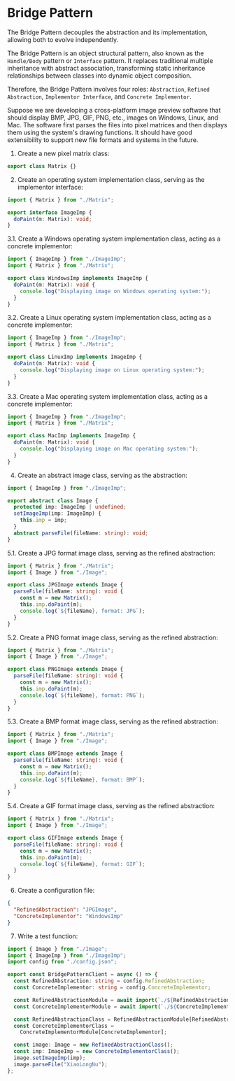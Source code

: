 # Bridge Pattern

The Bridge Pattern decouples the abstraction and its implementation, allowing both to evolve independently.

The Bridge Pattern is an object structural pattern, also known as the `Handle/Body` pattern or `Interface` pattern. It replaces traditional multiple inheritance with abstract association, transforming static inheritance relationships between classes into dynamic object composition.

Therefore, the Bridge Pattern involves four roles: `Abstraction`, `Refined Abstraction`, `Implementor Interface`, and `Concrete Implementor`.

Suppose we are developing a cross-platform image preview software that should display BMP, JPG, GIF, PNG, etc., images on Windows, Linux, and Mac. The software first parses the files into pixel matrices and then displays them using the system's drawing functions. It should have good extensibility to support new file formats and systems in the future.

1. Create a new pixel matrix class:

```typescript
export class Matrix {}
```

2. Create an operating system implementation class, serving as the implementor interface:

```typescript
import { Matrix } from "./Matrix";

export interface ImageImp {
  doPaint(m: Matrix): void;
}
```

3.1. Create a Windows operating system implementation class, acting as a concrete implementor:

```typescript
import { ImageImp } from "./ImageImp";
import { Matrix } from "./Matrix";

export class WindowsImp implements ImageImp {
  doPaint(m: Matrix): void {
    console.log("Displaying image on Windows operating system:");
  }
}
```

3.2. Create a Linux operating system implementation class, acting as a concrete implementor:

```typescript
import { ImageImp } from "./ImageImp";
import { Matrix } from "./Matrix";

export class LinuxImp implements ImageImp {
  doPaint(m: Matrix): void {
    console.log("Displaying image on Linux operating system:");
  }
}
```

3.3. Create a Mac operating system implementation class, acting as a concrete implementor:

```typescript
import { ImageImp } from "./ImageImp";
import { Matrix } from "./Matrix";

export class MacImp implements ImageImp {
  doPaint(m: Matrix): void {
    console.log("Displaying image on Mac operating system:");
  }
}
```

4. Create an abstract image class, serving as the abstraction:

```typescript
import { ImageImp } from "./ImageImp";

export abstract class Image {
  protected imp: ImageImp | undefined;
  setImageImp(imp: ImageImp) {
    this.imp = imp;
  }
  abstract parseFile(fileName: string): void;
}
```

5.1. Create a JPG format image class, serving as the refined abstraction:

```typescript
import { Matrix } from "./Matrix";
import { Image } from "./Image";

export class JPGImage extends Image {
  parseFile(fileName: string): void {
    const m = new Matrix();
    this.imp.doPaint(m);
    console.log(`${fileName}, format: JPG`);
  }
}
```

5.2. Create a PNG format image class, serving as the refined abstraction:

```typescript
import { Matrix } from "./Matrix";
import { Image } from "./Image";

export class PNGImage extends Image {
  parseFile(fileName: string): void {
    const m = new Matrix();
    this.imp.doPaint(m);
    console.log(`${fileName}, format: PNG`);
  }
}
```

5.3. Create a BMP format image class, serving as the refined abstraction:

```typescript
import { Matrix } from "./Matrix";
import { Image } from "./Image";

export class BMPImage extends Image {
  parseFile(fileName: string): void {
    const m = new Matrix();
    this.imp.doPaint(m);
    console.log(`${fileName}, format: BMP`);
  }
}
```

5.4. Create a GIF format image class, serving as the refined abstraction:

```typescript
import { Matrix } from "./Matrix";
import { Image } from "./Image";

export class GIFImage extends Image {
  parseFile(fileName: string): void {
    const m = new Matrix();
    this.imp.doPaint(m);
    console.log(`${fileName}, format: GIF`);
  }
}
```

6. Create a configuration file:

```json
{
  "RefinedAbstraction": "JPGImage",
  "ConcreteImplementor": "WindowsImp"
}
```

7. Write a test function:

```typescript
import { Image } from "./Image";
import { ImageImp } from "./ImageImp";
import config from "./config.json";

export const BridgePatternClient = async () => {
  const RefinedAbstraction: string = config.RefinedAbstraction;
  const ConcreteImplementor: string = config.ConcreteImplementor;

  const RefinedAbstractionModule = await import(`./${RefinedAbstraction}`);
  const ConcreteImplementorModule = await import(`./${ConcreteImplementor}`);

  const RefinedAbstractionClass = RefinedAbstractionModule[RefinedAbstraction];
  const ConcreteImplementorClass =
    ConcreteImplementorModule[ConcreteImplementor];

  const image: Image = new RefinedAbstractionClass();
  const imp: ImageImp = new ConcreteImplementorClass();
  image.setImageImp(imp);
  image.parseFile("XiaoLongNu");
};
```
